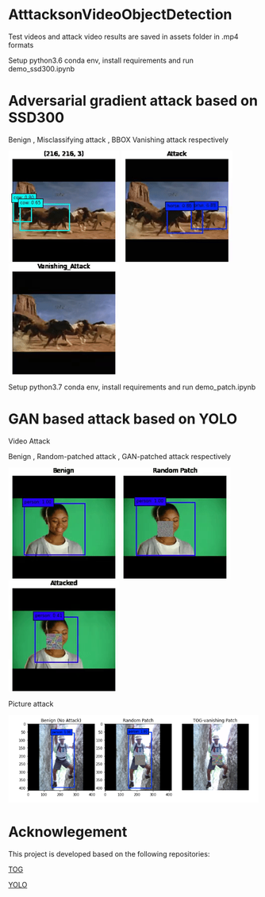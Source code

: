 # AtttacksonVideoObjectDetection

Test videos and attack video results are saved in assets folder in .mp4 formats


Setup python3.6 conda env, install requirements and run demo_ssd300.ipynb

# Adversarial gradient attack based on SSD300

Benign   ,    Misclassifying attack     ,     BBOX Vanishing attack   respectively

![](https://github.com/syedtihaamahmad/AtttacksonVideoObjectDetection/blob/main/assets/horse_benign.gif) ![](https://github.com/syedtihaamahmad/AtttacksonVideoObjectDetection/blob/main/assets/horse_missclasify.gif)![](https://github.com/syedtihaamahmad/AtttacksonVideoObjectDetection/blob/main/assets/horse_fullattack.gif)


Setup python3.7 conda env, install requirements and run demo_patch.ipynb

# GAN based attack based on YOLO

Video Attack

Benign     ,     Random-patched attack     ,  GAN-patched attack respectively

![](https://github.com/syedtihaamahmad/AtttacksonVideoObjectDetection/blob/main/assets/person_benign.gif)![](https://github.com/syedtihaamahmad/AtttacksonVideoObjectDetection/blob/main/assets/person_rand.gif)![](https://github.com/syedtihaamahmad/AtttacksonVideoObjectDetection/blob/main/assets/person_Attacked.gif)

Picture attack

![](https://github.com/syedtihaamahmad/AtttacksonVideoObjectDetection/blob/main/assets/pictureattackgan.png)

# Acknowlegement


This project is developed based on the following repositories:


[TOG](https://github.com/git-disl/TOG)

[YOLO](https://github.com/qqwweee/keras-yolo3)





